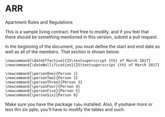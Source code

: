 # ARR
Apartment Rules and Regulations

This is a sample living contract. Feel free to modify, and if you feel that there should be something mentioned in this version, submit a pull request.

In the beginning of the document, you must define the start and end date as well as all of the members. That section is shown below:

```Tex
\newcommand{\dateEffective}{25\textsuperscript {th} of March 2017}
\newcommand{\dateNullification}{25\textsuperscript {th} of March 2017}

\newcommand{\personOne}{Person 1}
\newcommand{\personTwo}{Person 2}
\newcommand{\personThree}{Person 3}
\newcommand{\personFour}{Person 4}
\newcommand{\personFive}{Person 5}
\newcommand{\personSix}{Person 6}
```

Make sure you have the package ```tabu``` installed. Also, if youhave more or less thn six pple, you'll have to modify the tables and such.
